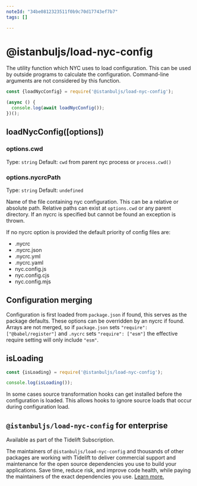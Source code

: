 ```yaml
---
noteId: "34be0812323511f0b9c70d17743ef7b7"
tags: []

---
```


# @istanbuljs/load-nyc-config

The utility function which NYC uses to load configuration.
This can be used by outside programs to calculate the configuration.
Command-line arguments are not considered by this function.

```js
const {loadNycConfig} = require('@istanbuljs/load-nyc-config');

(async () {
  console.log(await loadNycConfig());
})();
```

## loadNycConfig([options])

### options.cwd

Type: `string`
Default: `cwd` from parent nyc process or `process.cwd()`

### options.nycrcPath

Type: `string`
Default: `undefined`

Name of the file containing nyc configuration.
This can be a relative or absolute path.
Relative paths can exist at `options.cwd` or any parent directory.
If an nycrc is specified but cannot be found an exception is thrown.

If no nycrc option is provided the default priority of config files are:

* .nycrc
* .nycrc.json
* .nycrc.yml
* .nycrc.yaml
* nyc.config.js
* nyc.config.cjs
* nyc.config.mjs

## Configuration merging

Configuration is first loaded from `package.json` if found, this serves as the package
defaults.  These options can be overridden by an nycrc if found.  Arrays are not merged,
so if `package.json` sets `"require": ["@babel/register"]` and `.nycrc` sets `"require": ["esm"]`
the effective require setting will only include `"esm"`.

## isLoading

```js
const {isLoading} = require('@istanbuljs/load-nyc-config');

console.log(isLoading());
```

In some cases source transformation hooks can get installed before the configuration is
loaded.  This allows hooks to ignore source loads that occur during configuration load.

## `@istanbuljs/load-nyc-config` for enterprise

Available as part of the Tidelift Subscription.

The maintainers of `@istanbuljs/load-nyc-config` and thousands of other packages are working with Tidelift to deliver commercial support and maintenance for the open source dependencies you use to build your applications. Save time, reduce risk, and improve code health, while paying the maintainers of the exact dependencies you use. [Learn more.](https://tidelift.com/subscription/pkg/npm-istanbuljs-load-nyc-config?utm_source=npm-istanbuljs-load-nyc-config&utm_medium=referral&utm_campaign=enterprise)
